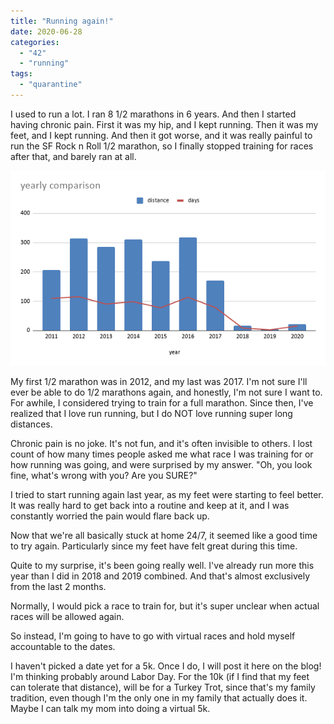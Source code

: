 ```yaml
---
title: "Running again!"
date: 2020-06-28
categories: 
  - "42"
  - "running"
tags: 
  - "quarantine"
---
```


I used to run a lot. I ran 8 1/2 marathons in 6 years. And then I started having chronic pain. First it was my hip, and I kept running. Then it was my feet, and I kept running. And then it got worse, and it was really painful to run the SF Rock n Roll 1/2 marathon, so I finally stopped training for races after that, and barely ran at all.

![](images/yearly-comparison.png)

My first 1/2 marathon was in 2012, and my last was 2017. I'm not sure I'll ever be able to do 1/2 marathons again, and honestly, I'm not sure I want to. For awhile, I considered trying to train for a full marathon. Since then, I've realized that I love run running, but I do NOT love running super long distances.

Chronic pain is no joke. It's not fun, and it's often invisible to others. I lost count of how many times people asked me what race I was training for or how running was going, and were surprised by my answer. "Oh, you look fine, what's wrong with you? Are you SURE?"

I tried to start running again last year, as my feet were starting to feel better. It was really hard to get back into a routine and keep at it, and I was constantly worried the pain would flare back up.

Now that we're all basically stuck at home 24/7, it seemed like a good time to try again. Particularly since my feet have felt great during this time.

Quite to my surprise, it's been going really well. I've already run more this year than I did in 2018 and 2019 combined. And that's almost exclusively from the last 2 months.

Normally, I would pick a race to train for, but it's super unclear when actual races will be allowed again.

So instead, I'm going to have to go with virtual races and hold myself accountable to the dates.

I haven't picked a date yet for a 5k. Once I do, I will post it here on the blog! I'm thinking probably around Labor Day. For the 10k (if I find that my feet can tolerate that distance), will be for a Turkey Trot, since that's my family tradition, even though I'm the only one in my family that actually does it. Maybe I can talk my mom into doing a virtual 5k.
